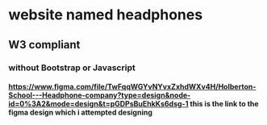 # website named headphones

## W3 compliant

### without Bootstrap or Javascript

#### https://www.figma.com/file/TwFqqWGYvNYvxZxhdWXv4H/Holberton-School---Headphone-company?type=design&node-id=0%3A2&mode=design&t=pGDPsBuEhkKs6dsg-1 this is the link to the figma design which i attempted designing